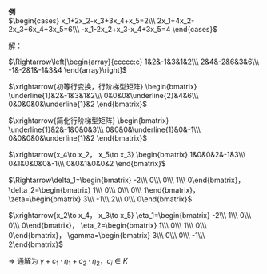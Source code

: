 **例**    
 $\begin{cases}    
x_1+2x_2-x_3+3x_4+x_5=2\\\     
2x_1+4x_2-2x_3+6x_4+3x_5=6\\\     
-x_1-2x_2+x_3-x_4+3x_5=4    
\end{cases}$     
    
解：    
    
 $\Rightarrow\left[\begin{array}{ccccc:c}    
1&2&-1&3&1&2\\\     
2&4&-2&6&3&6\\\     
-1&-2&1&-1&3&4    
\end{array}\right]$     
    
 $\xrightarrow{初等行变换，行阶梯型矩阵}    
\begin{bmatrix}    
\underline{1}&2&-1&3&1&2\\\     
0&0&0&\underline{2}&4&6\\\     
0&0&0&0&\underline{1}&2    
\end{bmatrix}$     
    
 $\xrightarrow{简化行阶梯型矩阵}    
\begin{bmatrix}    
\underline{1}&2&-1&0&0&3\\\     
0&0&0&\underline{1}&0&-1\\\     
0&0&0&0&\underline{1}&2    
\end{bmatrix}$     
    
 $\xrightarrow{x_4\to x_2，    
x_5\to x_3}    
\begin{bmatrix}    
1&0&0&2&-1&3\\\     
0&1&0&0&0&-1\\\     
0&0&1&0&0&2    
\end{bmatrix}$     
    
 $\Rightarrow\delta_1=\begin{bmatrix}    
-2\\\ 0\\\ 0\\\ 1\\\ 0\end{bmatrix}，    
\delta_2=\begin{bmatrix}    
1\\\ 0\\\ 0\\\ 0\\\ 1\end{bmatrix}，    
\zeta=\begin{bmatrix}    
3\\\ -1\\\ 2\\\ 0\\\ 0\end{bmatrix}$     
    
 $\xrightarrow{x_2\to x_4，    
x_3\to x_5}    
\eta_1=\begin{bmatrix}    
-2\\\ 1\\\ 0\\\ 0\\\ 0\end{bmatrix}，    
\eta_2=\begin{bmatrix}    
1\\\ 0\\\ 1\\\ 0\\\ 0\end{bmatrix}，    
\gamma=\begin{bmatrix}    
3\\\ 0\\\ 0\\\ -1\\\ 2\end{bmatrix}$     
    
 $\Rightarrow$ 通解为 $\gamma+c_1\cdot\eta_1    
+c_2\cdot\eta_2，c_i\in K$     
